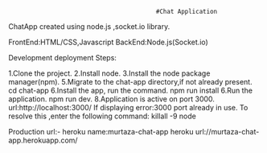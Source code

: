                                              #Chat Application
ChatApp created using node.js ,socket.io library.

FrontEnd:HTML/CSS,Javascript
BackEnd:Node.js(Socket.io)

Development deployment Steps:

1.Clone the project.
2.Install node.
3.Install the node package manager(npm).
5.Migrate to the chat-app directory,if not already present.
  cd chat-app
6.Install the app, run the command.
   npm run install
6.Run the application.
  npm run dev.
8.Application is active on port 3000.
  url:http://localhost:3000/
If displaying error:3000 port already in use.
To resolve this ,enter the following command:
  killall -9 node
  
 Production url:-
 heroku name:murtaza-chat-app
 heroku url://murtaza-chat-app.herokuapp.com/
